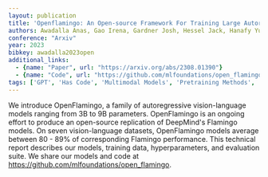 ```yaml
---
layout: publication
title: 'Openflamingo: An Open-source Framework For Training Large Autoregressive Vision-language Models'
authors: Awadalla Anas, Gao Irena, Gardner Josh, Hessel Jack, Hanafy Yusuf, Zhu Wanrong, Marathe Kalyani, Bitton Yonatan, Gadre Samir, Sagawa Shiori, Jitsev Jenia, Kornblith Simon, Koh Pang Wei, Ilharco Gabriel, Wortsman Mitchell, Schmidt Ludwig
conference: "Arxiv"
year: 2023
bibkey: awadalla2023open
additional_links:
  - {name: "Paper", url: "https://arxiv.org/abs/2308.01390"}
  - {name: "Code", url: "https://github.com/mlfoundations/open_flamingo"}
tags: ['GPT', 'Has Code', 'Multimodal Models', 'Pretraining Methods', 'RAG', 'Tools', 'Training Techniques']
---
```

We introduce OpenFlamingo, a family of autoregressive vision-language models
ranging from 3B to 9B parameters. OpenFlamingo is an ongoing effort to produce
an open-source replication of DeepMind's Flamingo models. On seven
vision-language datasets, OpenFlamingo models average between 80 - 89% of
corresponding Flamingo performance. This technical report describes our models,
training data, hyperparameters, and evaluation suite. We share our models and
code at https://github.com/mlfoundations/open_flamingo.
